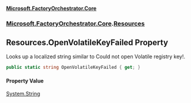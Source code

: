 #### [Microsoft.FactoryOrchestrator.Core](./Microsoft-FactoryOrchestrator-Core.md 'Microsoft.FactoryOrchestrator.Core')
### [Microsoft.FactoryOrchestrator.Core](./Microsoft-FactoryOrchestrator-Core.md 'Microsoft.FactoryOrchestrator.Core').[Resources](./Microsoft-FactoryOrchestrator-Core-Resources.md 'Microsoft.FactoryOrchestrator.Core.Resources')
## Resources.OpenVolatileKeyFailed Property
Looks up a localized string similar to Could not open Volatile registry key!.  
```csharp
public static string OpenVolatileKeyFailed { get; }
```
#### Property Value
[System.String](https://docs.microsoft.com/en-us/dotnet/api/System.String 'System.String')  
